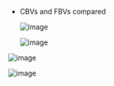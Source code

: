 * CBVs and FBVs compared

  ![image](https://github.com/user-attachments/assets/3637b01e-f309-4f08-9775-4e255d6d2719)

  ![image](https://github.com/user-attachments/assets/3eef1226-9d38-4b48-8a27-34f18f1ae163)

![image](https://github.com/user-attachments/assets/dd4d6dba-bd1f-44ad-a5fa-a0c21f883ebb)

![image](https://github.com/user-attachments/assets/bd01dff0-275d-48fd-91ce-dcc87541d1dd)


